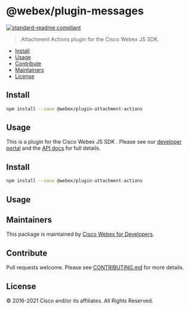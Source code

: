 # @webex/plugin-messages

[![standard-readme compliant](https://img.shields.io/badge/readme%20style-standard-brightgreen.svg?style=flat-square)](https://github.com/RichardLitt/standard-readme)

> Attachment Actions plugin for the Cisco Webex JS SDK.

- [Install](#install)
- [Usage](#usage)
- [Contribute](#contribute)
- [Maintainers](#maintainers)
- [License](#license)

## Install

```bash
npm install --save @webex/plugin-attachment-actions
```

## Usage

This is a plugin for the Cisco Webex JS SDK . Please see our
[developer portal](https://developer.webex.com/) and the
[API docs](https://webex.github.io/webex-js-sdk/api/) for full details.

## Install

```bash
npm install --save @webex/plugin-attachment-actions
```

## Usage

## Maintainers

This package is maintained by
[Cisco Webex for Developers](https://developer.webex.com/).

## Contribute

Pull requests welcome. Please see
[CONTRIBUTING.md](https://github.com/webex/webex-js-sdk/blob/master/CONTRIBUTING.md)
for more details.

## License

© 2016-2021 Cisco and/or its affiliates. All Rights Reserved.
